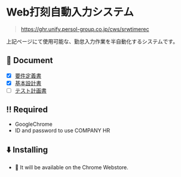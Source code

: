 # Web打刻自動入力システム

> https://ghr.unify.persol-group.co.jp/cws/srwtimerec

上記ページにて使用可能な、勤怠入力作業を半自動化するシステムです。

## 📝 Document

+ [x] [要件定義書](doc/01.要件定義書.md)
+ [x] [基本設計書](doc/02.基本設計書.md)
+ [ ] [テスト計画書](doc/03.テスト計画書.md)

## ‼️ Required

+ GoogleChrome
+ ID and password to use COMPANY HR

## ⬇️ Installing

+ 🚀 It will be available on the Chrome Webstore.
